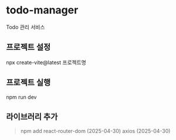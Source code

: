 # todo-manager
Todo 관리 서비스

## 프로젝트 설정
npx create-vite@latest  프로젝트명

## 프로젝트 실행
npm run dev

## 라이브러리 추가
> npm add 
react-router-dom (2025-04-30)
axios (2025-04-30)